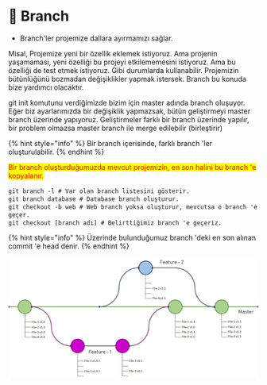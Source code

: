 # 🌴 Branch

* Branch'ler projemize dallara ayırmamızı sağlar.

Misal, Projemize yeni bir özellik eklemek istiyoruz. Ama projenin yaşamaması, yeni özelliği bu projeyi etkilememesini istiyoruz. Ama bu özelliği de test etmek istiyoruz. Gibi durumlarda kullanabilir. Projemizin bütünlüğünü bozmadan değişiklikler yapmak istersek. Branch bu konuda bize yardımcı olacaktır.

git init komutunu verdiğimizde bizim için master adında branch oluşuyor. Eğer biz ayarlarımızda bir değişiklik yapmazsak, bütün geliştirmeyi master branch üzerinde yapıyoruz. Geliştirmeler farklı bir branch üzerinde yapılır, bir problem olmazsa master branch ile merge edilebilir (birleştirir)

{% hint style="info" %}
Bir branch içerisinde, farklı branch 'ler oluşturulabilir.
{% endhint %}

<mark style="color:red;">Bir branch oluşturduğumuzda mevcut projemizin, en son halini bu branch 'e kopyalanır.</mark>

```
git branch -l # Var olan branch listesini gösterir.
git branch database # Database branch oluşturur.
git checkout -b web # Web branch yoksa oluşturur, mevcutsa o branch 'e geçer.
git checkout [branch adı] # Belirttiğimiz branch 'e geçeriz.
```

{% hint style="info" %}
Üzerinde bulunduğumuz branch 'deki en son alınan commit 'e head denir.
{% endhint %}

![Example branch](../.gitbook/assets/image-7.webp)
